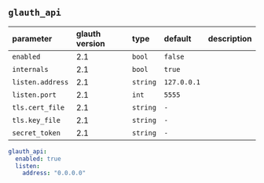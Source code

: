 
## `glauth_api`

| parameter        | glauth version | type      | default     | description |
| :---             | :---           | :---      | :---        | :---        |
| `enabled`        | 2.1            | `bool`    | `false`     |             |
| `internals`      | 2.1            | `bool`    | `true`      |             |
| `listen.address` | 2.1            | `string`  | `127.0.0.1` |             |
| `listen.port`    | 2.1            | `int`     | `5555`      |             |
| `tls.cert_file`  | 2.1            | `string`  | `-`         |             |
| `tls.key_file`   | 2.1            | `string`  | `-`         |             |
| `secret_token`   | 2.1            | `string`  | `-`         |             |

```yaml
glauth_api:
  enabled: true
  listen:
    address: "0.0.0.0"
```
